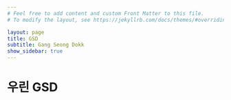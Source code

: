 ```yaml
---
# Feel free to add content and custom Front Matter to this file.
# To modify the layout, see https://jekyllrb.com/docs/themes/#overriding-theme-defaults

layout: page
title: GSD
subtitle: Gang Seong Dokk
show_sidebar: true
---
```


# 우린 GSD

